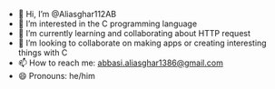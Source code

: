 - 👋 Hi, I’m @Aliasghar112AB
- 👀 I’m interested in the C programming language
- 🌱 I’m currently learning and collaborating about HTTP request
- 💞️ I’m looking to collaborate on making apps or creating interesting things with C
- 📫 How to reach me: abbasi.aliasghar1386@gmail.com
- 😄 Pronouns: he/him
